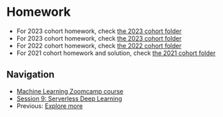# Homework

* For 2023 cohort homework, check [the 2023 cohort folder](../cohorts/2024/)
* For 2023 cohort homework, check [the 2023 cohort folder](../cohorts/2023/)
* For 2022 cohort homework, check [the 2022 cohort folder](../cohorts/2022/)
* For 2021 cohort homework and solution, check [the 2021 cohort folder](../cohorts/2021/09-serverless/)

## Navigation

* [Machine Learning Zoomcamp course](../)
* [Session 9: Serverless Deep Learning](./)
* Previous: [Explore more](09-explore-more.md)
